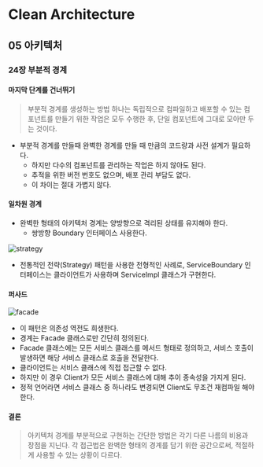 # Clean Architecture

## 05 아키텍처

### 24장 부분적 경계

#### 마지막 단계를 건너뛰기

> 부분적 경계를 생성하는 방법 하나는 독립적으로 컴파일하고 배포할 수 있는 컴포넌트를 만들기 위한 작업은 모두 수행한 후, 단일 컴포넌트에 그대로 모아만 두는 것이다.

- 부분적 경계를 만들때 완벽한 경계를 만들 때 만큼의 코드량과 사전 설계가 필요하다.
  - 하지만 다수의 컴포넌트를 관리하는 작업은 하지 않아도 된다.
  - 추적을 위한 버전 번호도 없으며, 배포 관리 부담도 없다.
  - 이 차이는 절대 가볍지 않다.

#### 일차원 경계

- 완벽한 형태의 아키텍처 경계는 양방향으로 격리된 상태를 유지해야 한다.
  - 쌍방향 Boundary 인터페이스 사용한다.

![strategy](https://uchanlee.dev/static/b293659b86da192e720cfebef55a16d6/01267/image-24.1.png)

- 전통적인 전략(Strategy) 패턴을 사용한 전형적인 사례로, ServiceBoundary 인터페이스는 클라이언트가 사용하며 ServiceImpl 클래스가 구현한다.

#### 퍼사드

![facade](https://uchanlee.dev/static/2ef1ddcca1b973ef38074d4056e930a6/a242d/image-24.2.png)

- 이 패턴은 의존성 역전도 희생한다.
- 경계는 Facade 클래스로만 간단히 정의된다.
- Facade 클래스에는 모든 서비스 클래스를 메서드 형태로 정의하고, 서비스 호출이 발생하면 해당 서비스 클래스로 호출을 전달한다.
- 클라이언트는 서비스 클래스에 직접 접근할 수 없다.
- 하지만 이 경우 Client가 모든 서비스 클래스에 대해 추이 종속성을 가지게 된다.
- 정적 언어라면 서비스 클래스 중 하나라도 변경되면 Client도 무조건 재컴파일 해야 한다.

#### 결론

> 아키텍처 경계를 부분적으로 구현하는 간단한 방법은 각기 다른 나름의 비용과 장점을 지닌다. 각 접근법은 완벽한 형태의 경계를 담기 위한 공간으로써, 적절하게 사용할 수 있는 상황이 다르다.
